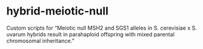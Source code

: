 # hybrid-meiotic-null
Custom scripts for “Meiotic null MSH2 and SGS1 alleles in S. cerevisiae x S. uvarum hybrids result in parahaploid offspring with mixed parental chromosomal inheritance.”
